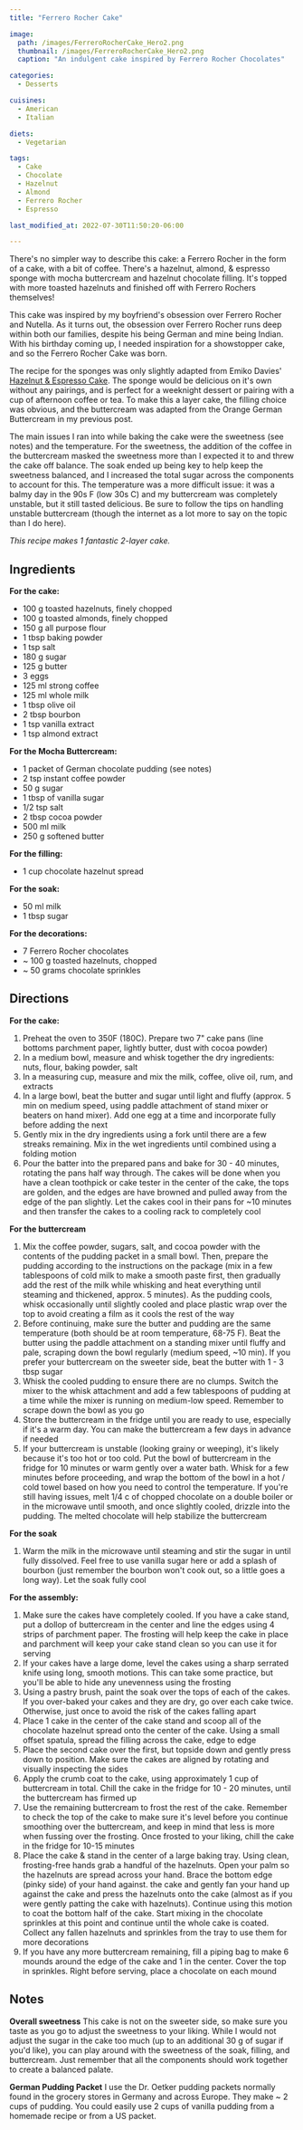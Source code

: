 ```yaml
---
title: "Ferrero Rocher Cake"

image: 
  path: /images/FerreroRocherCake_Hero2.png
  thumbnail: /images/FerreroRocherCake_Hero2.png
  caption: "An indulgent cake inspired by Ferrero Rocher Chocolates"

categories:
  - Desserts

cuisines:
  - American
  - Italian

diets:
  - Vegetarian

tags:
  - Cake
  - Chocolate
  - Hazelnut
  - Almond
  - Ferrero Rocher
  - Espresso

last_modified_at: 2022-07-30T11:50:20-06:00

---
```


<span itemprop="description">
There's no simpler way to describe this cake: a Ferrero Rocher in the form of a cake, with a bit of coffee. There's a hazelnut, almond, & espresso sponge with mocha buttercream and hazelnut chocolate filling. It's topped with more toasted hazelnuts and finished off with Ferrero Rochers themselves!
</span>

This cake was inspired by my boyfriend's obsession over Ferrero Rocher and Nutella. As it turns out, the obsession over Ferrero Rocher runs deep within both our families, despite his being German and mine being Indian. With his birthday coming up, I needed inspiration for a showstopper cake, and so the Ferrero Rocher Cake was born. 

The recipe for the sponges was only slightly adapted from Emiko Davies' [Hazelnut & Espresso Cake][1]. The sponge would be delicious on it's own without any pairings, and is perfect for a weeknight dessert or pairing with a cup of afternoon coffee or tea. To make this a layer cake, the filling choice was obvious, and the buttercream was adapted from the Orange German Buttercream in my previous post. 

The main issues I ran into while baking the cake were the sweetness (see notes) and the temperature. For the sweetness, the addition of the coffee in the buttercream masked the sweetness more than I expected it to and threw the cake off balance. The soak ended up being key to help keep the sweetness balanced, and I increased the total sugar across the components to account for this. The temperature was a more difficult issue: it was a balmy day in the 90s F (low 30s C) and my buttercream was completely unstable, but it still tasted delicious. Be sure to follow the tips on handling unstable buttercream (though the internet as a lot more to say on the topic than I do here). 

*This recipe makes <span itemprop="recipeYield">1</span> fantastic 2-layer cake.*

## Ingredients

**For the cake:**
* <span itemprop="recipeIngredient">100 g toasted hazelnuts, finely chopped</span>
* <span itemprop="recipeIngredient">100 g toasted almonds, finely chopped</span>
* <span itemprop="recipeIngredient">150 g all purpose flour</span>
* <span itemprop="recipeIngredient">1 tbsp baking powder</span>
* <span itemprop="recipeIngredient">1 tsp salt</span>
* <span itemprop="recipeIngredient">180 g sugar</span>
* <span itemprop="recipeIngredient">125 g butter</span>
* <span itemprop="recipeIngredient">3 eggs</span>
* <span itemprop="recipeIngredient">125 ml strong coffee</span>
* <span itemprop="recipeIngredient">125 ml whole milk</span>
* <span itemprop="recipeIngredient">1 tbsp olive oil</span>
* <span itemprop="recipeIngredient">2 tbsp bourbon</span>
* <span itemprop="recipeIngredient">1 tsp vanilla extract</span>
* <span itemprop="recipeIngredient">1 tsp almond extract</span>

**For the Mocha Buttercream:**
* <span itemprop="recipeIngredient">1 packet of German chocolate pudding (see notes)</span>
* <span itemprop="recipeIngredient">2 tsp instant coffee powder</span>
* <span itemprop="recipeIngredient">50 g sugar</span>
* <span itemprop="recipeIngredient">1 tbsp of vanilla sugar</span>
* <span itemprop="recipeIngredient">1/2 tsp salt</span>
* <span itemprop="recipeIngredient">2 tbsp cocoa powder</span>
* <span itemprop="recipeIngredient">500 ml milk</span>
* <span itemprop="recipeIngredient">250 g softened butter</span>

**For the filling:**
* <span itemprop="recipeIngredient">1 cup chocolate hazelnut spread</span>

**For the soak:**
* <span itemprop="recipeIngredient">50 ml milk</span>
* <span itemprop="recipeIngredient">1 tbsp sugar</span>

**For the decorations:**
* <span itemprop="recipeIngredient">7 Ferrero Rocher chocolates</span>
* <span itemprop="recipeIngredient">~ 100 g toasted hazelnuts, chopped</span>
* <span itemprop="recipeIngredient">~ 50 grams chocolate sprinkles</span>


## Directions

**For the cake:**
1. <span itemprop="recipeInstructions">Preheat the oven to 350F (180C). Prepare two 7" cake pans (line bottoms parchment paper, lightly butter, dust with cocoa powder)</span>
2. <span itemprop="recipeInstructions">In a medium bowl, measure and whisk together the dry ingredients: nuts, flour, baking powder, salt</span>
3. <span itemprop="recipeInstructions">In a measuring cup, measure and mix the milk, coffee, olive oil, rum, and extracts</span>
4. <span itemprop="recipeInstructions">In a large bowl, beat the butter and sugar until light and fluffy (approx. 5 min on medium speed, using paddle attachment of stand mixer or beaters on hand mixer). Add one egg at a time and incorporate fully before adding the next</span>
5. <span itemprop="recipeInstructions">Gently mix in the dry ingredients using a fork until there are a few streaks remaining. Mix in the wet ingredients until combined using a folding motion</span>
7. <span itemprop="recipeInstructions">Pour the batter into the prepared pans and bake for 30 - 40 minutes, rotating the pans half way through. The cakes will be done when you have a clean toothpick or cake tester in the center of the cake, the tops are golden, and the edges are have browned and pulled away from the edge of the pan slightly. Let the cakes cool in their pans for ~10 minutes and then transfer the cakes to a cooling rack to completely cool</span>

**For the buttercream**
1. <span itemprop="recipeInstructions">Mix the coffee powder, sugars, salt, and cocoa powder with the contents of the pudding packet in a small bowl. Then, prepare the pudding according to the instructions on the package (mix in a few tablespoons of cold milk to make a smooth paste first, then gradually add the rest of the milk while whisking and heat everything until steaming and thickened, approx. 5 minutes). As the pudding cools, whisk occasionally until slightly cooled and place plastic wrap over the top to avoid creating a film as it cools the rest of the way</span>
2. <span itemprop="recipeInstructions">Before continuing, make sure the butter and pudding are the same temperature (both should be at room temperature, 68-75 F). Beat the butter using the paddle attachment on a standing mixer until fluffy and pale, scraping down the bowl regularly (medium speed, ~10 min). If you prefer your buttercream on the sweeter side, beat the butter with 1 - 3 tbsp sugar</span>
3. <span itemprop="recipeInstructions">Whisk the cooled pudding to ensure there are no clumps. Switch the mixer to the whisk attachment and add a few tablespoons of pudding at a time while the mixer is running on medium-low speed. Remember to scrape down the bowl as you go</span>
4. <span itemprop="recipeInstructions">Store the buttercream in the fridge until you are ready to use, especially if it's a warm day. You can make the buttercream a few days in advance if needed</span>
5. <span itemprop="recipeInstructions">If your buttercream is unstable (looking grainy or weeping), it's likely because it's too hot or too cold. Put the bowl of buttercream in the fridge for 10 minutes or warm gently over a water bath. Whisk for a few minutes before proceeding, and wrap the bottom of the bowl in a hot / cold towel based on how you need to control the temperature. If you're still having issues, melt 1/4 c of chopped chocolate on a double boiler or in the microwave until smooth, and once slightly cooled, drizzle into the pudding. The melted chocolate will help stabilize the buttercream</span>

**For the soak**
1. <span itemprop="recipeInstructions">Warm the milk in the microwave until steaming and stir the sugar in until fully dissolved. Feel free to use vanilla sugar here or add a splash of bourbon (just remember the bourbon won't cook out, so a little goes a long way). Let the soak fully cool</span>

**For the assembly:**
1. <span itemprop="recipeInstructions">Make sure the cakes have completely cooled. If you have a cake stand, put a dollop of buttercream in the center and line the edges using 4 strips of parchment paper. The frosting will help keep the cake in place and parchment will keep your cake stand clean so you can use it for serving</span>
2. <span itemprop="recipeInstructions">If your cakes have a large dome, level the cakes using a sharp serrated knife using long, smooth motions. This can take some practice, but you'll be able to hide any unevenness using the frosting</span> 
3. <span itemprop="recipeInstructions">Using a pastry brush, paint the soak over the tops of each of the cakes. If you over-baked your cakes and they are dry, go over each cake twice. Otherwise, just once to avoid the risk of the cakes falling apart</span>
4. <span itemprop="recipeInstructions">Place 1 cake in the center of the cake stand and scoop all of the chocolate hazelnut spread onto the center of the cake. Using a small offset spatula, spread the filling across the cake, edge to edge</span>
5. <span itemprop="recipeInstructions">Place the second cake over the first, but topside down and gently press down to position. Make sure the cakes are aligned by rotating and visually inspecting the sides</span>
6. <span itemprop="recipeInstructions">Apply the crumb coat to the cake, using approximately 1 cup of buttercream in total. Chill the cake in the fridge for 10 - 20 minutes, until the buttercream has firmed up</span>
7. <span itemprop="recipeInstructions">Use the remaining buttercream to frost the rest of the cake. Remember to check the top of the cake to make sure it's level before you continue smoothing over the buttercream, and keep in mind that less is more when fussing over the frosting. Once frosted to your liking, chill the cake in the fridge for 10-15 minutes</span>
8. <span itemprop="recipeInstructions">Place the cake & stand in the center of a large baking tray. Using clean, frosting-free hands grab a handful of the hazelnuts. Open your palm so the hazelnuts are spread across your hand. Brace the bottom edge (pinky side) of your hand against. the cake and gently fan your hand up against the cake and press the hazelnuts onto the cake (almost as if you were gently patting the cake with hazelnuts). Continue using this motion to coat the bottom half of the cake. Start mixing in the chocolate sprinkles at this point and continue until the whole cake is coated. Collect any fallen hazelnuts and sprinkles from the tray to use them for more decorations</span>
9. <span itemprop="recipeInstructions">If you have any more buttercream remaining, fill a piping bag to make 6 mounds around the edge of the cake and 1 in the center. Cover the top in sprinkles. Right before serving, place a chocolate on each mound</span>


## Notes
**Overall sweetness** This cake is not on the sweeter side, so make sure you taste as you go to adjust the sweetness to your liking. While I would not adjust the sugar in the cake too much (up to an additional 30 g of sugar if you'd like), you can play around with the sweetness of the soak, filling, and buttercream. Just remember that all the components should work together to create a balanced palate.  

**German Pudding Packet** I use the Dr. Oetker pudding packets normally found in the grocery stores in Germany and across Europe. They make ~ 2 cups of pudding. You could easily use 2 cups of vanilla pudding from a homemade recipe or from a US packet. 



[1]: https://www.emikodavies.com/hazelnut-and-espresso-cake-for-a-birthday/